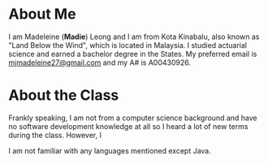 # About Me

I am Madeleine (**Madie**) Leong and I am from Kota Kinabalu, also known as "Land Below the Wind", which is located in Malaysia. I studied actuarial science and earned a bachelor degree in the States. My preferred email is mjmadeleine27@gmail.com and my A# is A00430926.

# About the Class

Frankly speaking, I am not from a computer science background and have no software development knowledge at all so I heard a lot of new terms during the class. However, I 

I am not familiar with any languages mentioned except Java.
